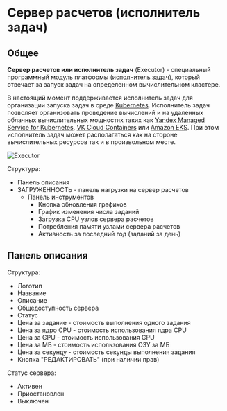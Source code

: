 # Сервер расчетов (исполнитель задач)

## Общее

**Сервер расчетов или исполнитель задач** (Executor) - cпециальный программный модуль платформы ([исполнитель задач](/docs/intro/architecture.md#компоненты)), который отвечает за запуск задач на определенном вычислительном кластере.

В настоящий момент поддерживается исполнитель задач для организации запуска задач в среде [Kubernetes](https://kubernetes.io/). Исполнитель задач позволяет организовать проведение вычислений и на удаленных облачных вычислительных мощностях таких как [Yandex Managed Service for Kubernetes](https://cloud.yandex.com/en/services/managed-kubernetes), [VK Cloud Containers](https://mcs.mail.ru/containers/) или [Amazon EKS](https://aws.amazon.com/eks/). При этом исполнитель задач может располагаться как на стороне вычислительных ресурсов так и в произвольном месте.

![Executor](/images/common/executor.png)

Структура:

- Панель описания
- <span class='iconify-inline' data-icon='mdi:clipboard-pulse'></span>ЗАГРУЖЕННОСТЬ - панель нагрузки на сервер расчетов
  - Панель инструментов
    - <span class='iconify-inline' data-icon='mdi:refresh'></span> Кнопка обновления графиков
    - График изменения числа заданий
    - Загрузка CPU узлов сервера расчетов
    - Потребления памяти узлами сервера расчетов
    - Активность за последний год (заданий за день)

## Панель описания

Структура:

- Логотип
- Название
- Описание
- <span class='iconify-inline' data-icon='mdi:eye' style="color: blue"></span> Общедоступность сервера
- <span class='iconify-inline' data-icon='mdi:play-circle' style="color: green"></span> Статус
- Цена за задание - стоимость выполнения одного задания
- Цена за ядро CPU - стоимость использования ядра CPU
- Цена за GPU - стоимость использования GPU
- Цена за МБ - стоимость использования ОЗУ за МБ
- Цена за секунду - стоимость секунды выполнения задания
- Кнопка "РЕДАКТИРОВАТЬ" (при наличии прав)

Статус сервера:

- <span class='iconify-inline' data-icon='mdi:play-circle' style="color: green"></span> Активен
- <span class='iconify-inline' data-icon='mdi:pause-circle' style="color: orange"></span> Приостановлен
- <span class='iconify-inline' data-icon='mdi:stop-circle' style="color: red"></span> Выключен

<br clear="right"/>
